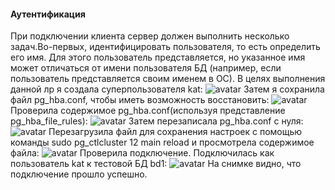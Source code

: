 #### Аутентификация
При подключении клиента сервер должен выполнить несколько задач.Во-первых, идентифицировать пользователя, то есть определить его имя. Для этого пользователь представляется, но указанное имя может отличаться от имени пользователя БД (например, если пользователь представляется своим именем в ОС).
В целях выполнения данной лр я создала суперпользователя kat:
![avatar](https://sun9-24.userapi.com/impg/Mg1ABDx3zMZcfAwwRmeLgX1F-2b8A_Q9i8sueg/M9j6mWiC1YI.jpg?size=619x135&quality=96&sign=9201715919e35b2ad8917220d9b14232&type=album)
Затем я сохранила файл pg_hba.conf, чтобы иметь возможность восстановить:
![avatar](https://sun9-east.userapi.com/sun9-28/s/v1/ig2/3i9GkHK3vm4qXNHtG7YF64mUK7rSBho1SsHunsKtg243l8O0yJ06Z5ESvV1P149nI1OnkJbZd2iKEg19j4uNaJRe.jpg?size=677x32&quality=96&type=album)
Проверила содержимое pg_hba.conf(используя представление pg_hba_file_rules):
![avatar](https://sun9-10.userapi.com/impg/vupbUl0RSJudUqEKEnHUAbVnVX5Nud7OdA_ZVQ/RGb0KFI4Zrw.jpg?size=594x189&quality=96&sign=562641d0ade742f8cc0ca4a408636e7f&type=album)
Затем перезаписала pg_hba.conf с нуля:
![avatar](https://sun9-west.userapi.com/sun9-51/s/v1/ig2/X6AQfho5yCSytGALYK9YIIlUVaBwtz-xguzxjJXtWsOLvaAcgFMKCs53-GOKmmH_8EpVTxapaVgvknmDgWcTm54o.jpg?size=560x134&quality=96&type=album)
Перезагрузила файл для сохранения настроек с помощью команды sudo pg_ctlcluster 12 main reload и просмотрела содержимое файла:
![avatar](https://sun9-west.userapi.com/sun9-6/s/v1/ig2/Jqdhv2vRn4P05Luxbcu2cSocXz7qnrZzwl7fs_aBw4Two0V3EaD1fHlrAJ9pSvGRjugMFY1AOSJUm0WCMJIzWHuL.jpg?size=590x225&quality=96&type=album)
Проверила подключение. Подключилась как пользователь kat к тестовой БД bd1:
![avatar](https://sun9-87.userapi.com/impg/qawpIlDhDBnnmI54_-NW6SS7gIBiPwn0AcDSvg/hxeZkMYj5Kg.jpg?size=805x69&quality=96&sign=d37360eefe412a35b9ae69c3a497e24a&type=album)
На снимке видно, что подключение прошло успешно.

